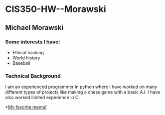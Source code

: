 # CIS350-HW--Morawski
## Michael Morawski

### Some interests I have:
* Ethical hacking
* World history
* Baseball

### Technical Background
I am an experienced programmer in python where I have worked on many different types of projects like making a chess game with a basic A.I. I have also worked limited experience in C.

*[My favorite meme!]([https://example.com](https://giphy.com/gifs/SkyTV-homer-simpson-simpsons-hiding-2A3DG83yvN8uaBiaNR))
